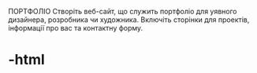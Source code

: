 ПОРТФОЛІО
Створіть веб-сайт, що служить портфоліо для уявного дизайнера, розробника чи художника. Включіть сторінки для проектів, інформації про вас та контактну форму.
# -html
